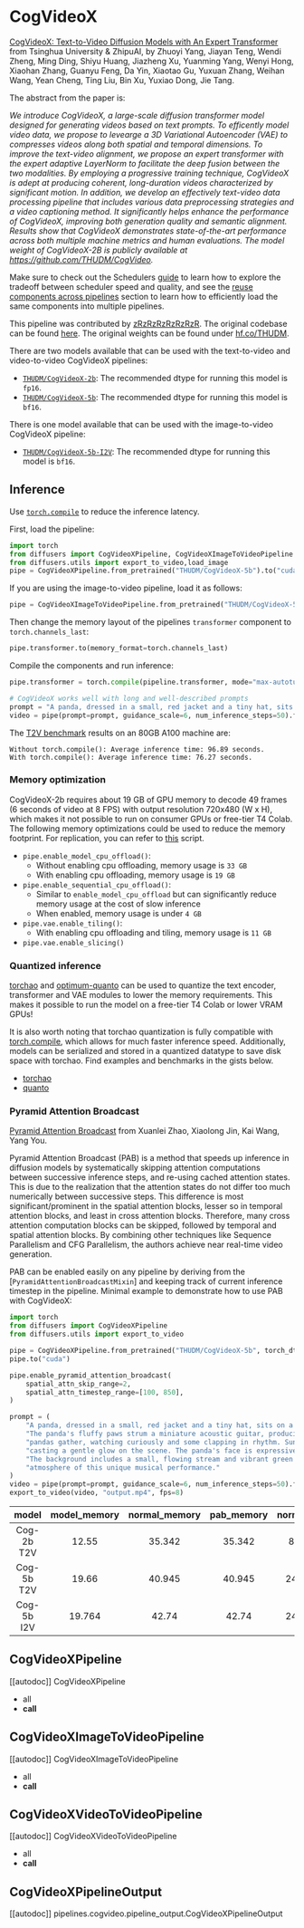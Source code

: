 <!--Copyright 2024 The HuggingFace Team. All rights reserved.
#
# Licensed under the Apache License, Version 2.0 (the "License");
# you may not use this file except in compliance with the License.
# You may obtain a copy of the License at
#
#     http://www.apache.org/licenses/LICENSE-2.0
#
# Unless required by applicable law or agreed to in writing, software
# distributed under the License is distributed on an "AS IS" BASIS,
# WITHOUT WARRANTIES OR CONDITIONS OF ANY KIND, either express or implied.
# See the License for the specific language governing permissions and
# limitations under the License.
-->

# CogVideoX

[CogVideoX: Text-to-Video Diffusion Models with An Expert Transformer](https://huggingface.co/papers/2408.06072) from Tsinghua University & ZhipuAI, by Zhuoyi Yang, Jiayan Teng, Wendi Zheng, Ming Ding, Shiyu Huang, Jiazheng Xu, Yuanming Yang, Wenyi Hong, Xiaohan Zhang, Guanyu Feng, Da Yin, Xiaotao Gu, Yuxuan Zhang, Weihan Wang, Yean Cheng, Ting Liu, Bin Xu, Yuxiao Dong, Jie Tang.

The abstract from the paper is:

*We introduce CogVideoX, a large-scale diffusion transformer model designed for generating videos based on text prompts. To efficently model video data, we propose to levearge a 3D Variational Autoencoder (VAE) to compresses videos along both spatial and temporal dimensions. To improve the text-video alignment, we propose an expert transformer with the expert adaptive LayerNorm to facilitate the deep fusion between the two modalities. By employing a progressive training technique, CogVideoX is adept at producing coherent, long-duration videos characterized by significant motion. In addition, we develop an effectively text-video data processing pipeline that includes various data preprocessing strategies and a video captioning method. It significantly helps enhance the performance of CogVideoX, improving both generation quality and semantic alignment. Results show that CogVideoX demonstrates state-of-the-art performance across both multiple machine metrics and human evaluations. The model weight of CogVideoX-2B is publicly available at https://github.com/THUDM/CogVideo.*

<Tip>

Make sure to check out the Schedulers [guide](../../using-diffusers/schedulers.md) to learn how to explore the tradeoff between scheduler speed and quality, and see the [reuse components across pipelines](../../using-diffusers/loading.md#reuse-a-pipeline) section to learn how to efficiently load the same components into multiple pipelines.

</Tip>

This pipeline was contributed by [zRzRzRzRzRzRzR](https://github.com/zRzRzRzRzRzRzR). The original codebase can be found [here](https://huggingface.co/THUDM). The original weights can be found under [hf.co/THUDM](https://huggingface.co/THUDM).

There are two models available that can be used with the text-to-video and video-to-video CogVideoX pipelines:
- [`THUDM/CogVideoX-2b`](https://huggingface.co/THUDM/CogVideoX-2b): The recommended dtype for running this model is `fp16`.
- [`THUDM/CogVideoX-5b`](https://huggingface.co/THUDM/CogVideoX-5b): The recommended dtype for running this model is `bf16`.

There is one model available that can be used with the image-to-video CogVideoX pipeline:
- [`THUDM/CogVideoX-5b-I2V`](https://huggingface.co/THUDM/CogVideoX-5b-I2V): The recommended dtype for running this model is `bf16`.

## Inference

Use [`torch.compile`](https://huggingface.co/docs/diffusers/main/en/tutorials/fast_diffusion#torchcompile) to reduce the inference latency.

First, load the pipeline:

```python
import torch
from diffusers import CogVideoXPipeline, CogVideoXImageToVideoPipeline
from diffusers.utils import export_to_video,load_image
pipe = CogVideoXPipeline.from_pretrained("THUDM/CogVideoX-5b").to("cuda") # or "THUDM/CogVideoX-2b" 
```

If you are using the image-to-video pipeline, load it as follows:

```python
pipe = CogVideoXImageToVideoPipeline.from_pretrained("THUDM/CogVideoX-5b-I2V").to("cuda")
```

Then change the memory layout of the pipelines `transformer` component to `torch.channels_last`:

```python
pipe.transformer.to(memory_format=torch.channels_last)
```

Compile the components and run inference:

```python
pipe.transformer = torch.compile(pipeline.transformer, mode="max-autotune", fullgraph=True)

# CogVideoX works well with long and well-described prompts
prompt = "A panda, dressed in a small, red jacket and a tiny hat, sits on a wooden stool in a serene bamboo forest. The panda's fluffy paws strum a miniature acoustic guitar, producing soft, melodic tunes. Nearby, a few other pandas gather, watching curiously and some clapping in rhythm. Sunlight filters through the tall bamboo, casting a gentle glow on the scene. The panda's face is expressive, showing concentration and joy as it plays. The background includes a small, flowing stream and vibrant green foliage, enhancing the peaceful and magical atmosphere of this unique musical performance."
video = pipe(prompt=prompt, guidance_scale=6, num_inference_steps=50).frames[0]
```

The [T2V benchmark](https://gist.github.com/a-r-r-o-w/5183d75e452a368fd17448fcc810bd3f) results on an 80GB A100 machine are:

```
Without torch.compile(): Average inference time: 96.89 seconds.
With torch.compile(): Average inference time: 76.27 seconds.
```

### Memory optimization

CogVideoX-2b requires about 19 GB of GPU memory to decode 49 frames (6 seconds of video at 8 FPS) with output resolution 720x480 (W x H), which makes it not possible to run on consumer GPUs or free-tier T4 Colab. The following memory optimizations could be used to reduce the memory footprint. For replication, you can refer to [this](https://gist.github.com/a-r-r-o-w/3959a03f15be5c9bd1fe545b09dfcc93) script.

- `pipe.enable_model_cpu_offload()`:
  - Without enabling cpu offloading, memory usage is `33 GB`
  - With enabling cpu offloading, memory usage is `19 GB`
- `pipe.enable_sequential_cpu_offload()`:
  - Similar to `enable_model_cpu_offload` but can significantly reduce memory usage at the cost of slow inference
  - When enabled, memory usage is under `4 GB`
- `pipe.vae.enable_tiling()`:
  - With enabling cpu offloading and tiling, memory usage is `11 GB`
- `pipe.vae.enable_slicing()`

### Quantized inference

[torchao](https://github.com/pytorch/ao) and [optimum-quanto](https://github.com/huggingface/optimum-quanto/) can be used to quantize the text encoder, transformer and VAE modules to lower the memory requirements. This makes it possible to run the model on a free-tier T4 Colab or lower VRAM GPUs!

It is also worth noting that torchao quantization is fully compatible with [torch.compile](/optimization/torch2.0#torchcompile), which allows for much faster inference speed. Additionally, models can be serialized and stored in a quantized datatype to save disk space with torchao. Find examples and benchmarks in the gists below.
- [torchao](https://gist.github.com/a-r-r-o-w/4d9732d17412888c885480c6521a9897)
- [quanto](https://gist.github.com/a-r-r-o-w/31be62828b00a9292821b85c1017effa)

### Pyramid Attention Broadcast

[Pyramid Attention Broadcast](https://huggingface.co/papers/2408.12588) from Xuanlei Zhao, Xiaolong Jin, Kai Wang, Yang You.

Pyramid Attention Broadcast (PAB) is a method that speeds up inference in diffusion models by systematically skipping attention computations between successive inference steps, and re-using cached attention states. This is due to the realization that the attention states do not differ too much numerically between successive steps. This difference is most significant/prominent in the spatial attention blocks, lesser so in temporal attention blocks, and least in cross attention blocks. Therefore, many cross attention computation blocks can be skipped, followed by temporal and spatial attention blocks. By combining other techniques like Sequence Parallelism and CFG Parallelism, the authors achieve near real-time video generation.

PAB can be enabled easily on any pipeline by deriving from the [`PyramidAttentionBroadcastMixin`] and keeping track of current inference timestep in the pipeline. Minimal example to demonstrate how to use PAB with CogVideoX:

```python
import torch
from diffusers import CogVideoXPipeline
from diffusers.utils import export_to_video

pipe = CogVideoXPipeline.from_pretrained("THUDM/CogVideoX-5b", torch_dtype=torch.float16)
pipe.to("cuda")

pipe.enable_pyramid_attention_broadcast(
    spatial_attn_skip_range=2,
    spatial_attn_timestep_range=[100, 850],
)

prompt = (
    "A panda, dressed in a small, red jacket and a tiny hat, sits on a wooden stool in a serene bamboo forest. "
    "The panda's fluffy paws strum a miniature acoustic guitar, producing soft, melodic tunes. Nearby, a few other "
    "pandas gather, watching curiously and some clapping in rhythm. Sunlight filters through the tall bamboo, "
    "casting a gentle glow on the scene. The panda's face is expressive, showing concentration and joy as it plays. "
    "The background includes a small, flowing stream and vibrant green foliage, enhancing the peaceful and magical "
    "atmosphere of this unique musical performance."
)
video = pipe(prompt=prompt, guidance_scale=6, num_inference_steps=50).frames[0]
export_to_video(video, "output.mp4", fps=8)
```

|      model |   model_memory |   normal_memory |   pab_memory |   normal_time |   pab_time |   speedup |
|:----------:|:--------------:|:---------------:|:------------:|:-------------:|:----------:|:---------:|
| Cog-2b T2V |          12.55 |          35.342 |       35.342 |        86.915 |     63.914 |     1.359 |
| Cog-5b T2V |          19.66 |          40.945 |       40.945 |       246.152 |     168.59 |     1.460 |
| Cog-5b I2V |         19.764 |           42.74 |        42.74 |       246.867 |    170.111 |     1.451 |

## CogVideoXPipeline

[[autodoc]] CogVideoXPipeline
  - all
  - __call__

## CogVideoXImageToVideoPipeline

[[autodoc]] CogVideoXImageToVideoPipeline
  - all
  - __call__

## CogVideoXVideoToVideoPipeline

[[autodoc]] CogVideoXVideoToVideoPipeline
  - all
  - __call__

## CogVideoXPipelineOutput

[[autodoc]] pipelines.cogvideo.pipeline_output.CogVideoXPipelineOutput
